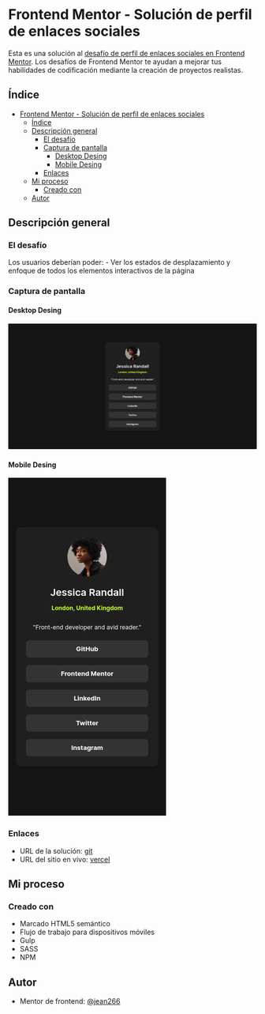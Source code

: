 # Frontend Mentor - Solución de perfil de enlaces sociales

Esta es una solución al [desafío de perfil de enlaces sociales en Frontend Mentor](https://www.frontendmentor.io/challenges/social-links-profile-UG32l9m6dQ). Los desafíos de Frontend Mentor te ayudan a mejorar tus habilidades de codificación mediante la creación de proyectos realistas.

## Índice

- [Frontend Mentor - Solución de perfil de enlaces sociales](#frontend-mentor---solución-de-perfil-de-enlaces-sociales)
  - [Índice](#índice)
  - [Descripción general](#descripción-general)
    - [El desafío](#el-desafío)
    - [Captura de pantalla](#captura-de-pantalla)
      - [Desktop Desing](#desktop-desing)
      - [Mobile Desing](#mobile-desing)
    - [Enlaces](#enlaces)
  - [Mi proceso](#mi-proceso)
    - [Creado con](#creado-con)
  - [Autor](#autor)


## Descripción general

### El desafío

Los usuarios deberían poder: - Ver los estados de desplazamiento y enfoque de todos los elementos interactivos de la página

### Captura de pantalla

#### Desktop Desing

![](./Desktop_design.png)

#### Mobile Desing

![](./Mobile_design.png)

### Enlaces

- URL de la solución: [git](https://github.com/jean266/perfil_enlaces_sociables)
- URL del sitio en vivo: [vercel](https://perfil-enlaces-sociables.vercel.app/)

## Mi proceso

### Creado con

- Marcado HTML5 semántico
- Flujo de trabajo para dispositivos móviles 
- Gulp
- SASS
- NPM

## Autor

- Mentor de frontend: [@jean266](https://www.frontendmentor.io/profile/jean266)
